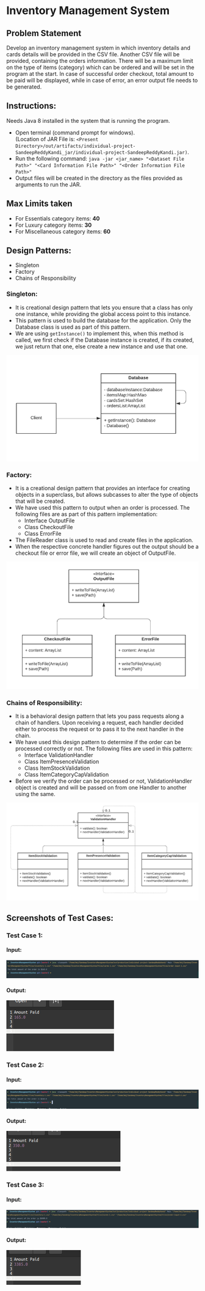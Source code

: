 # Inventory Management System

## Problem Statement
Develop an inventory management system in which inventory details and cards details will be provided in the CSV file. Another CSV file will be provided, containing the orders information. There will be a maximum limit on the type of items (category) which can be ordered and will be set in the program at the start. In case of successful order checkout, total amount to be paid will be displayed, while in case of error, an error output file needs to be generated.

## Instructions:

Needs Java 8 installed in the system that is running the program.

- Open terminal (command prompt for windows). <br>(Location of JAR File is: `<Present Directory>/out/artifacts/individual-project-SandeepReddyKandi_jar/individual-project-SandeepReddyKandi.jar)`.
- Run the following command:
  `java -jar <jar_name> "<Dataset File Path>" "<Card Information File Path>" "<Order Information File Path>"` <br>
- Output files will be created in the directory as the files provided as arguments to run the JAR.

## Max Limits taken
- For Essentials category items: **40**
- For Luxury category items: **30**
- For Miscellaneous category items: **60**

## Design Patterns:
- Singleton
- Factory
- Chains of Responsibility

### Singleton:
- It is creational design pattern that lets you ensure that a class has only one instance, while providing the global access point to this instance.
- This pattern is used to build the database for the application. Only the Database class is used as part of this pattern.
- We are using `getInstance()` to implement this, when this method is called, we first check if the Database instance is created, if its created, we just return that one, else create a new instance and use that one.

![](Documents/Singleton.png)

### Factory:
- It is a creational design pattern that provides an interface for creating objects in a superclass, but allows subcasses to alter the type of objects that will be created.
- We have used this pattern to output when an order is processed. The following files are as part of this pattern implementation:
    - Interface OutputFile
    - Class CheckoutFile
    - Class ErrorFile
- The FileReader class is used to read and create files in the application.
- When the respective concrete handler figures out the output should be a checkout file or error file, we will create an object of OutputFile.

![](Documents/Factory.png)

### Chains of Responsibility:
- It is a behavioral design pattern that lets you pass requests along a chain of handlers. Upon receiving a request, each handler decided either to process the request or to pass it to the next handler in the chain.
- We have used this design pattern to determine if the order can be processed correctly or not. The following files are used in this pattern:
    - Interface ValidationHandler
    - Class ItemPresenceValidation
    - Class ItemStockValidation
    - Class ItemCategoryCapValidation
- Before we verify the order can be processed or not, ValidationHandler object is created and will be passed on from one Handler to another using the same.

![](Documents/ChainsOfResponsibility.png)

## Screenshots of Test Cases:

### Test Case 1:

#### Input:

![](Documents/order-input-1.png)

#### Output:

![](Documents/order-output-1.png)

### Test Case 2:

#### Input:

![](Documents/order-input-2.png)

#### Output:

![](Documents/order-output-2.png)


### Test Case 3:

#### Input:

![](Documents/order-input-3.png)

#### Output:

![](Documents/order-output-3.png)

